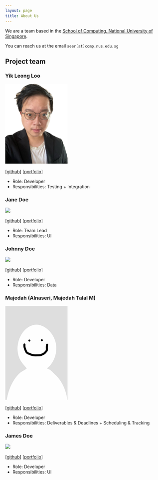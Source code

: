 ```yaml
---
layout: page
title: About Us
---
```


We are a team based in the [School of Computing, National University of Singapore](http://www.comp.nus.edu.sg).

You can reach us at the email `seer[at]comp.nus.edu.sg`

## Project team

### Yik Leong Loo

<img src="images/bearypop.png" width="200px">

[[github](https://github.com/Bearypop)]
[[portfolio](team/bearypop.md)]

* Role: Developer
* Responsibilities: Testing + Integration

### Jane Doe

<img src="images/johndoe.png" width="200px">

[[github](http://github.com/johndoe)]
[[portfolio](team/johndoe.md)]

* Role: Team Lead
* Responsibilities: UI

### Johnny Doe

<img src="images/johndoe.png" width="200px">

[[github](http://github.com/johndoe)] [[portfolio](team/johndoe.md)]

* Role: Developer
* Responsibilities: Data

### Majedah (Alnaseri, Majedah Talal M)

<img src="images/maj0-0.png" width="200px">

[[github](https://github.com/maj0-0)]
[[portfolio](team/maj0-0.md)]

* Role: Developer
* Responsibilities: Deliverables & Deadlines + Scheduling & Tracking

### James Doe

<img src="images/johndoe.png" width="200px">

[[github](http://github.com/johndoe)]
[[portfolio](team/johndoe.md)]

* Role: Developer
* Responsibilities: UI

